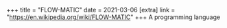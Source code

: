 +++
title = "FLOW-MATIC"
date = 2021-03-06
[extra]
link = "https://en.wikipedia.org/wiki/FLOW-MATIC"
+++
A programming language

